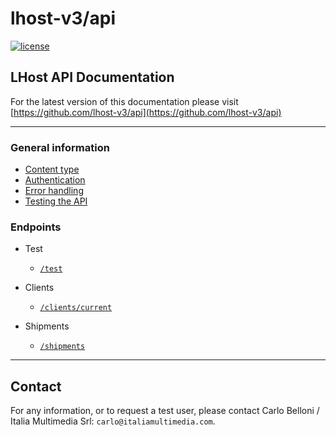 # lhost-v3/api

[![license](https://img.shields.io/github/license/lhost-v3/api.svg)](https://github.com/lhost-v3/api)

## LHost API Documentation

For the latest version of this documentation please visit [https://github.com/lhost-v3/api](https://github.com/lhost-v3/api)

---

### General information

* [Content type](docs/ContentType.md)
* [Authentication](docs/Authentication.md)
* [Error handling](docs/ErrorHandling.md)
* [Testing the API](docs/Testing.md)

### Endpoints

* Test
    * [`/test`](docs/Endpoints/Test.md)

* Clients
    * [`/clients/current`](docs/Endpoints/Clients/Current.md)

* Shipments
    * [`/shipments`](docs/Endpoints/Shipments/Shipments.md)

---

## Contact

For any information, or to request a test user, please contact Carlo Belloni / Italia Multimedia Srl: `carlo@italiamultimedia.com`.
